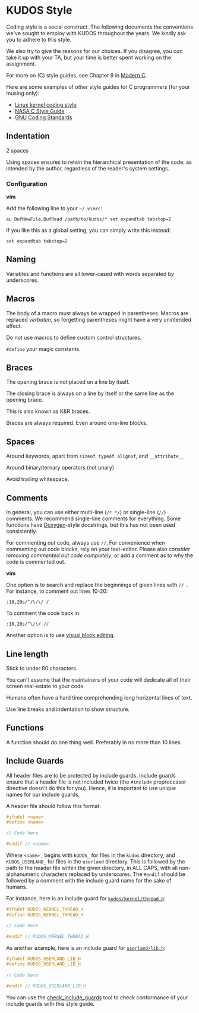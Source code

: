 # KUDOS Style

Coding style is a social construct. The following documents the conventions
we've sought to employ with KUDOS throughout the years. We kindly ask you to
adhere to this style.

We also try to give the reasons for our choices. If you disagree, you *can*
take it up with your TA, but your time is better spent working on the
assignment.

For more on (C) style guides, see Chapter 9 in [Modern
C](http://icube-icps.unistra.fr/index.php/File:ModernC.pdf).

Here are some examples of *other* style guides for C programmers (for your
musing only):

* [Linux kernel coding style](https://www.kernel.org/doc/Documentation/CodingStyle)
* [NASA C Style Guide](http://homepages.inf.ed.ac.uk/dts/pm/Papers/nasa-c-style.pdf)
* [GNU Coding Standards](https://www.gnu.org/prep/standards/standards.html)


## Indentation

2 spaces

Using spaces ensures to retain the hierarchical presentation of the code, as
intended by the author, regardless of the reader's system settings.


### Configuration

**vim**

Add the following line to your `~/.vimrc`:

```vim
au BufNewFile,BufRead /path/to/kudos/* set expandtab tabstop=2
```

If you like this as a global setting, you can simply write this instead:

```vim
set expandtab tabstop=2
```


## Naming

Variables and functions are all lower-cased with words separated by underscores.


## Macros

The body of a macro must always be wrapped in parentheses. Macros are replaced
*verbatim*, so forgetting parentheses might have a very unintended effect.

Do not use macros to define custom control structures.

`#define` your magic constants.


## Braces

The opening brace is not placed on a line by itself.

The closing brace is always on a line by itself or the same line as the opening brace.

This is also known as K&R braces.

Braces are always required. Even around one-line blocks.

## Spaces

Around keywords, apart from `sizeof`, `typeof`, `alignof`, and `__attribute__`

Around binary/ternary operators (not unary)

Avoid trailing whitespace.

## Comments

In general, you can use either multi-line (`/* */`) or single-line (`//`)
comments. We recommend single-line comments for everything. Some functions have
[Doxygen](http://www.stack.nl/~dimitri/doxygen/index.html)-style docstrings,
but this has not been used consistently.

For commenting out code, always use `//`. For convenience when commenting out
code blocks, rely on your text-editor.  Please also _consider removing
commented out code completely_, or add a comment as to why the code is
commented out.

**vim**

One option is to search and replace the beginnings of given lines with `// `.
For instance, to comment out lines 10-20:

```vim
:10,20s/^/\/\/ /
```

To comment the code back in:

```vim
:10,20s/^\/\/ //
```

Another option is to use [visual block
editing](https://mkrmr.wordpress.com/2010/05/14/vim-tip-visual-block-editing/).


## Line length

Stick to under 80 characters.

You can't assume that the maintainers of your code will dedicate all of their
screen real-estate to your code.

Humans often have a hard time comprehending long horizontal lines of text.

Use line breaks and indentation to show structure.

## Functions

A function should do one thing well. Preferably in no more than 10 lines.


## Include Guards

All header files are to be protected by include guards. Include guards ensure
that a header file is not included twice (the `#include` preprocessor directive
doesn't do this for you). Hence, it is important to use unique names for our
include guards.

A header file should follow this format:

```C
#ifndef <name>
#define <name>

// Code here

#endif // <name>
```

Where `<name>` , begins with `KUDOS_` for files in the `kudos` directory, and
`KUDOS_USERLAND_` for files in the `userland` directory. This is followed by
the path to the header file within the given directory, in ALL CAPS, with all
non-alphanumeric characters replaced by underscores. The `#endif` should be
followed by a comment with the include guard name for the sake of humans.

For instance, here is an include guard for
[`kudos/kernel/thread.h`](kudos/kernel/thread.h):

```C
#ifndef KUDOS_KERNEL_THREAD_H
#define KUDOS_KERNEL_THREAD_H

// Code here

#endif // KUDOS_KERNEL_THREAD_H
```

As another example, here is an include guard for
[`userland/lib.h`](userland/lib.h):

```C
#ifndef KUDOS_USERLAND_LIB_H
#define KUDOS_USERLAND_LIB_H
  
// Code here

#endif // KUDOS_USERLAND_LIB_H
```

You can use the [check_include_guards](tools/check_include_guards.py) tool to
check conformance of your include guards with this style guide.
